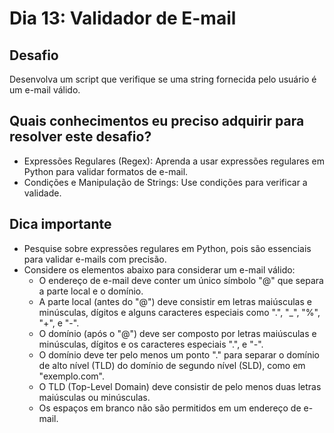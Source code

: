 # Dia 13: Validador de E-mail

## Desafio
Desenvolva um script que verifique se uma string fornecida pelo usuário é um e-mail válido.

## Quais conhecimentos eu preciso adquirir para resolver este desafio?
- Expressões Regulares (Regex): Aprenda a usar expressões regulares em Python para validar formatos de e-mail.
- Condições e Manipulação de Strings: Use condições para verificar a validade.

## Dica importante
- Pesquise sobre expressões regulares em Python, pois são essenciais para validar e-mails com precisão.
- Considere os elementos abaixo para considerar um e-mail válido:
    - O endereço de e-mail deve conter um único símbolo "@" que separa a parte local e o domínio.
    - A parte local (antes do "@") deve consistir em letras maiúsculas e minúsculas, dígitos e alguns caracteres especiais como ".", "_", "%", "+", e "-".
    - O domínio (após o "@") deve ser composto por letras maiúsculas e minúsculas, dígitos e os caracteres especiais ".", e "-".
    - O domínio deve ter pelo menos um ponto "." para separar o domínio de alto nível (TLD) do domínio de segundo nível (SLD), como em "exemplo.com".
    - O TLD (Top-Level Domain) deve consistir de pelo menos duas letras maiúsculas ou minúsculas.
    - Os espaços em branco não são permitidos em um endereço de e-mail.